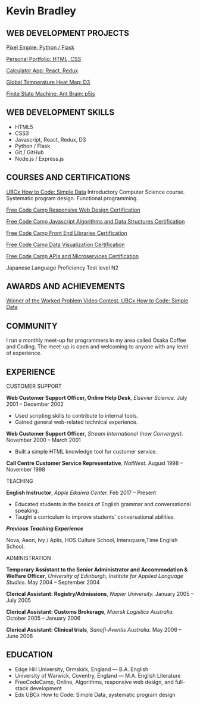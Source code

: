 Kevin Bradley
=============

WEB DEVELOPMENT PROJECTS
---------------

[Pixel Empire: Python / Flask](https://kevinbradley.pythonanywhere.com/)

[Personal Portfolio: HTML, CSS](https://codepen.io/KevinBradley/full/yLYoGqW)

[Calculator App: React, Redux](https://codepen.io/KevinBradley/full/dyyYwpM)

[Global Temperature Heat Map: D3](https://codepen.io/KevinBradley/full/qBOrOKR)

[Finite State Machine: Ant Brain: p5js](https://codepen.io/KevinBradley/pen/MzmGmX)

WEB DEVELOPMENT SKILLS
---------------
* HTML5
* CSS3
* Javascript, React, Redux, D3
* Python / Flask
* Git / GitHub
* Node.js / Express.js

COURSES AND CERTIFICATIONS
--------------------------
[UBCx How to Code: Simple Data](https://courses.edx.org/certificates/9e7c770a78ff45cea008b2db58fadbd3)
Introductory Computer Science course. Systematic program design. Functional programming.

[Free Code Camp Responsive Web Design Certification](https://www.freecodecamp.org/certification/osakastarbux/responsive-web-design)

[Free Code Camp Javascript Algorithms and Data Structures Certification](https://www.freecodecamp.org/certification/osakastarbux/javascript-algorithms-and-data-structures)

[Free Code Camp Front End Libraries Certification](https://www.freecodecamp.org/certification/osakastarbux/front-end-libraries)

[Free Code Camp Data Visualization Certification](https://www.freecodecamp.org/certification/osakastarbux/data-visualization)

[Free Code Camp APIs and Microservices Certification](https://www.freecodecamp.org/certification/osakastarbux/apis-and-microservices)

Japanese Language Proficiency Test level N2

AWARDS AND ACHIEVEMENTS
-----------------------
[Winner of the Worked Problem Video Contest, UBCx How to Code: Simple Data](https://kevbradley.com/learning/2018/01/26/worked-problem-video-contest.html)


COMMUNITY
---------
I run a monthly meet-up for programmers in my area called Osaka Coffee and Coding. The meet-up is open and welcoming to anyone with any level of experience. 

EXPERIENCE
----------
CUSTOMER SUPPORT

**Web Customer Support Officer, Online Help Desk**, *Elsevier Science.* July 2001 – December 2002

  * Used scripting skills to contribute to internal tools.
  * Gained general web-related technical experience.

**Web Customer Support Officer**, *Stream International (now Convergys).* November 2000 – March 2001

  * Built a simple HTML knowledge tool for customer service.

**Call Centre Customer Service Representative**, *NatWest.* August 1998 – November 1998

TEACHING

**English Instructor**, *Apple Eikaiwa Center.* Feb 2017 – Present

  * Educated students in the basics of English grammar and conversational speaking.
  * Taught a curriculum to improve students' conversational abilities.

***Previous Teaching Experience***

Nova, Aeon, Ivy / Aplis, HOS Culture School, Intersquare,Time English School.


ADMINISTRATION

**Temporary Assistant to the Senior Administrator and Accommodation & Welfare Officer**, *University of Edinburgh, Institute for Applied Language Studies.* May 2004 – September 2004

**Clerical Assistant: Registry/Admissions**, *Napier University.* January 2005 – July 2005

**Clerical Assistant: Customs Brokerage**, *Maersk Logistics Australia.* October 2005 – January 2006

**Clerical Assistant: Clinical trials**, *Sanofi-Aventis Australia.* May 2006 – June 2006

EDUCATION
---------
 - Edge Hill University, Ormskirk, England — B.A. English
 - University of Warwick, Coventry, England — M.A. English Literature
 - FreeCodeCamp, Online, Algorithms, responsive web design, and full-stack development
 - Edx UBCx How to Code: Simple Data, systematic program design 

